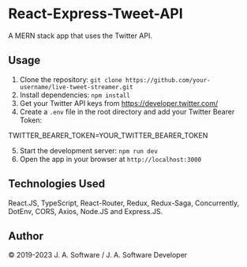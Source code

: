 # React-Express-Tweet-API

A MERN stack app that uses the Twitter API.

## Usage

1. Clone the repository: `git clone https://github.com/your-username/live-tweet-streamer.git`
2. Install dependencies: `npm install`
3. Get your Twitter API keys from https://developer.twitter.com/
4. Create a `.env` file in the root directory and add your Twitter Bearer Token:

TWITTER_BEARER_TOKEN=YOUR_TWITTER_BEARER_TOKEN

5. Start the development server: `npm run dev`
6. Open the app in your browser at `http://localhost:3000`

## Technologies Used

React.JS, TypeScript, React-Router, Redux, Redux-Saga, Concurrently, DotEnv, CORS, Axios, Node.JS and Express.JS.

## Author

© 2019-2023 J. A. Software / J. A. Software Developer
